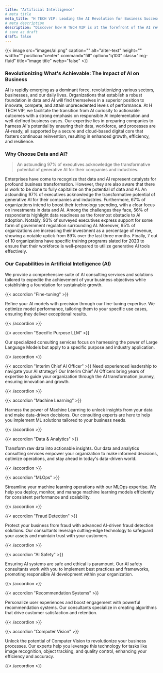 ```yaml
---
title: "Artificial Intelligence"
# meta title
meta_title: "H TECH VIP: Leading the AI Revolution for Business Success"
# meta description
description: "Discover how H TECH VIP is at the forefront of the AI revolution, transforming industries and empowering businesses. Our expert AI consulting services and solutions prepare you for sustainable growth, ensuring your organization capitalizes on data and AI's transformative potential. Join the AI-driven future with H TECH VIP."
# save as draft
draft: false
---
```

{{< image src="images/ai.png" caption="" alt="alter-text" height="" width="" position="center" command="fill" option="q100" class="img-fluid" title="image title"  webp="false" >}}

### Revolutionizing What's Achievable: The Impact of AI on Business

AI is rapidly emerging as a dominant force, revolutionizing various sectors, businesses, and our daily lives. Organizations that establish a robust foundation in data and AI will find themselves in a superior position to innovate, compete, and attain unprecedented levels of performance. At H TECH VIP, we facilitate the transition from AI curiosity to actionable outcomes with a strong emphasis on responsible AI implementation and well-defined business cases. Our expertise lies in preparing companies to harness AI's potential by ensuring their data, workforce, and processes are AI-ready, all supported by a secure and cloud-based digital core that fosters continuous reinvention, resulting in enhanced growth, efficiency, and resilience.

### Why Choose Data and AI?

> An astounding 97% of executives acknowledge the transformative potential of generative AI for their companies and industries.

Enterprises have come to recognize that data and AI represent catalysts for profound business transformation. However, they are also aware that there is work to be done to fully capitalize on the potential of data and AI. An astounding 97% of executives acknowledge the transformative potential of generative AI for their companies and industries. Furthermore, 67% of organizations intend to boost their technology spending, with a clear focus on investments in data and AI. Among the challenges they face, 56% of respondents highlight data readiness as the foremost obstacle to AI adoption. Notably, 93% of surveyed executives express support for some form of government regulation surrounding AI. Moreover, 95% of organizations are increasing their investment as a percentage of revenue, showing a notable uptick from 89% over the last three months. Finally, 7 out of 10 organizations have specific training programs slated for 2023 to ensure that their workforce is well-prepared to utilize generative AI tools effectively.

### Our Capabilities in Artificial Intelligence (AI)

We provide a comprehensive suite of AI consulting services and solutions tailored to expedite the achievement of your business objectives while establishing a foundation for sustainable growth.

{{< accordion "Fine-tuning" >}}

Refine your AI models with precision through our fine-tuning expertise. We optimize model performance, tailoring them to your specific use cases, ensuring they deliver exceptional results.

{{< /accordion >}}

{{< accordion "Specific Purpose LLM" >}}

Our specialized consulting services focus on harnessing the power of Large Language Models but apply to a specific purpose and industry application.

{{< /accordion >}}

{{< accordion "Interim Chief AI Officer" >}}
Need experienced leadership to navigate your AI strategy? Our Interim Chief AI Officers bring years of expertise to guide your organization through the AI transformation journey, ensuring innovation and growth.

{{< /accordion >}}

{{< accordion "Machine Learning" >}}

Harness the power of Machine Learning to unlock insights from your data and make data-driven decisions. Our consulting experts are here to help you implement ML solutions tailored to your business needs.

{{< /accordion >}}

{{< accordion "Data & Analytics" >}}

Transform raw data into actionable insights. Our data and analytics consulting services empower your organization to make informed decisions, optimize operations, and stay ahead in today's data-driven world.

{{< /accordion >}}

{{< accordion "MLOps" >}}

Streamline your machine learning operations with our MLOps expertise. We help you deploy, monitor, and manage machine learning models efficiently for consistent performance and scalability.

{{< /accordion >}}

{{< accordion "Fraud Detection" >}}

Protect your business from fraud with advanced AI-driven fraud detection solutions. Our consultants leverage cutting-edge technology to safeguard your assets and maintain trust with your customers.

{{< /accordion >}}

{{< accordion "AI Safety" >}}

 Ensuring AI systems are safe and ethical is paramount. Our AI safety consultants work with you to implement best practices and frameworks, promoting responsible AI development within your organization.

{{< /accordion >}}

{{< accordion "Recommendation Systems" >}}

Personalize user experiences and boost engagement with powerful recommendation systems. Our consultants specialize in creating algorithms that drive customer satisfaction and retention.

{{< /accordion >}}

{{< accordion "Computer Vision" >}}

Unlock the potential of Computer Vision to revolutionize your business processes. Our experts help you leverage this technology for tasks like image recognition, object tracking, and quality control, enhancing your efficiency and accuracy.

{{< /accordion >}}